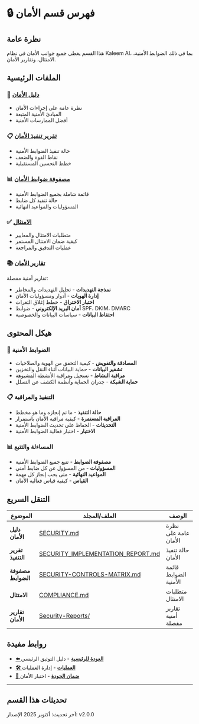 # 🔒 فهرس قسم الأمان

## نظرة عامة
هذا القسم يغطي جميع جوانب الأمان في نظام Kaleem AI، بما في ذلك الضوابط الأمنية، الامتثال، وتقارير الأمان.

## الملفات الرئيسية

### 🔐 [دليل الأمان](./SECURITY.md)
- نظرة عامة على إجراءات الأمان
- المبادئ الأمنية المتبعة
- أفضل الممارسات الأمنية

### 📋 [تقرير تنفيذ الأمان](./SECURITY_IMPLEMENTATION_REPORT.md)
- حالة تنفيذ الضوابط الأمنية
- نقاط القوة والضعف
- خطط التحسين المستقبلية

### 📊 [مصفوفة ضوابط الأمان](./SECURITY-CONTROLS-MATRIX.md)
- قائمة شاملة بجميع الضوابط الأمنية
- حالة تنفيذ كل ضابط
- المسؤوليات والمواعيد النهائية

### ✅ [الامتثال](./COMPLIANCE.md)
- متطلبات الامتثال والمعايير
- كيفية ضمان الامتثال المستمر
- عمليات التدقيق والمراجعة

### 📚 [تقارير الأمان](./Security-Reports/)
تقارير أمنية مفصلة:
- **نمذجة التهديدات** - تحليل التهديدات والمخاطر
- **إدارة الهويات** - أدوار ومسؤوليات الأمان
- **اختبار الاختراق** - خطط إغلاق الثغرات
- **أمان البريد الإلكتروني** - ضوابط SPF، DKIM، DMARC
- **احتفاظ البيانات** - سياسات البيانات والخصوصية

## هيكل المحتوى

### 🔐 الضوابط الأمنية
- **المصادقة والتفويض** - كيفية التحقق من الهوية والصلاحيات
- **تشفير البيانات** - حماية البيانات أثناء النقل والتخزين
- **مراقبة النشاط** - تسجيل ومراقبة الأنشطة المشبوهة
- **حماية الشبكة** - جدران الحماية وأنظمة الكشف عن التسلل

### 📋 التنفيذ والمراقبة
- **حالة التنفيذ** - ما تم إنجازه وما هو مخطط
- **المراقبة المستمرة** - كيفية مراقبة الأمان باستمرار
- **التحديثات** - الحفاظ على تحديث الضوابط الأمنية
- **الاختبار** - اختبار فعالية الضوابط الأمنية

### 📊 المساءلة والتتبع
- **مصفوفة الضوابط** - تتبع جميع الضوابط الأمنية
- **المسؤوليات** - من المسؤول عن كل ضابط أمني
- **المواعيد النهائية** - متى يجب إنجاز كل مهمة
- **القياس** - كيفية قياس فعالية الأمان

## التنقل السريع

| الموضوع | الملف/المجلد | الوصف |
|----------|-------------|---------|
| **دليل الأمان** | [SECURITY.md](./SECURITY.md) | نظرة عامة على الأمان |
| **تقرير التنفيذ** | [SECURITY_IMPLEMENTATION_REPORT.md](./SECURITY_IMPLEMENTATION_REPORT.md) | حالة تنفيذ الأمان |
| **مصفوفة الضوابط** | [SECURITY-CONTROLS-MATRIX.md](./SECURITY-CONTROLS-MATRIX.md) | قائمة الضوابط الأمنية |
| **الامتثال** | [COMPLIANCE.md](./COMPLIANCE.md) | متطلبات الامتثال |
| **تقارير الأمان** | [Security-Reports/](./Security-Reports/) | تقارير أمنية مفصلة |

## روابط مفيدة

- **[⬅️ العودة للرئيسية](../README.md)** - دليل التوثيق الرئيسي
- **[🛠️ العمليات](../7-ops/)** - إدارة العمليات
- **[🧪 ضمان الجودة](../9-qa/)** - اختبار الأمان

---

## تحديثات هذا القسم

آخر تحديث: أكتوبر 2025
الإصدار: v2.0.0
